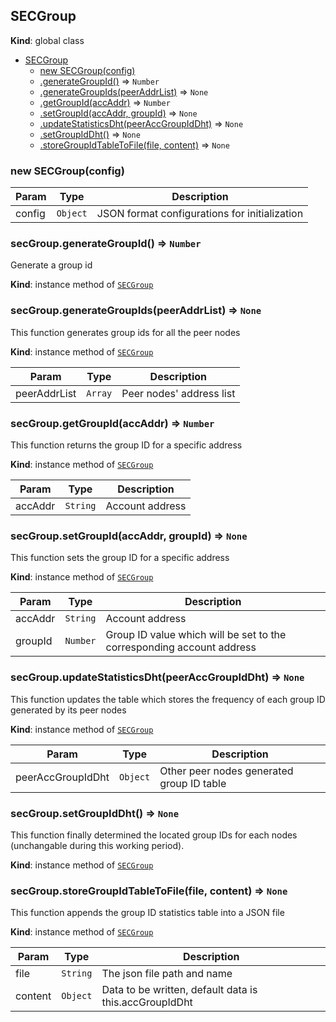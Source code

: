 <a name="SECGroup"></a>

## SECGroup
**Kind**: global class  

* [SECGroup](#SECGroup)
    * [new SECGroup(config)](#new_SECGroup_new)
    * [.generateGroupId()](#SECGroup+generateGroupId) => <code>Number</code>
    * [.generateGroupIds(peerAddrList)](#SECGroup+generateGroupIds) => <code>None</code>
    * [.getGroupId(accAddr)](#SECGroup+getGroupId) => <code>Number</code>
    * [.setGroupId(accAddr, groupId)](#SECGroup+setGroupId) => <code>None</code>
    * [.updateStatisticsDht(peerAccGroupIdDht)](#SECGroup+updateStatisticsDht) => <code>None</code>
    * [.setGroupIdDht()](#SECGroup+setGroupIdDht) => <code>None</code>
    * [.storeGroupIdTableToFile(file, content)](#SECGroup+storeGroupIdTableToFile) => <code>None</code>

<a name="new_SECGroup_new"></a>

### new SECGroup(config)

| Param | Type | Description |
| --- | --- | --- |
| config | <code>Object</code> | JSON format configurations for initialization |

<a name="SECGroup+generateGroupId"></a>

### secGroup.generateGroupId() => <code>Number</code>
Generate a group id

**Kind**: instance method of [<code>SECGroup</code>](#SECGroup)  
<a name="SECGroup+generateGroupIds"></a>

### secGroup.generateGroupIds(peerAddrList) => <code>None</code>
This function generates group ids for all the peer nodes

**Kind**: instance method of [<code>SECGroup</code>](#SECGroup)  

| Param | Type | Description |
| --- | --- | --- |
| peerAddrList | <code>Array</code> | Peer nodes' address list |

<a name="SECGroup+getGroupId"></a>

### secGroup.getGroupId(accAddr) => <code>Number</code>
This function returns the group ID for a specific address

**Kind**: instance method of [<code>SECGroup</code>](#SECGroup)  

| Param | Type | Description |
| --- | --- | --- |
| accAddr | <code>String</code> | Account address |

<a name="SECGroup+setGroupId"></a>

### secGroup.setGroupId(accAddr, groupId) => <code>None</code>
This function sets the group ID for a specific address

**Kind**: instance method of [<code>SECGroup</code>](#SECGroup)  

| Param | Type | Description |
| --- | --- | --- |
| accAddr | <code>String</code> | Account address |
| groupId | <code>Number</code> | Group ID value which will be set to the corresponding account address |

<a name="SECGroup+updateStatisticsDht"></a>

### secGroup.updateStatisticsDht(peerAccGroupIdDht) => <code>None</code>
This function updates the table which stores the frequency of each group ID generated by its peer nodes

**Kind**: instance method of [<code>SECGroup</code>](#SECGroup)  

| Param | Type | Description |
| --- | --- | --- |
| peerAccGroupIdDht | <code>Object</code> | Other peer nodes generated group ID table |

<a name="SECGroup+setGroupIdDht"></a>

### secGroup.setGroupIdDht() => <code>None</code>
This function finally determined the located group IDs for each nodes (unchangable during this working period).

**Kind**: instance method of [<code>SECGroup</code>](#SECGroup)  
<a name="SECGroup+storeGroupIdTableToFile"></a>

### secGroup.storeGroupIdTableToFile(file, content) => <code>None</code>
This function appends the group ID statistics table into a JSON file

**Kind**: instance method of [<code>SECGroup</code>](#SECGroup)  

| Param | Type | Description |
| --- | --- | --- |
| file | <code>String</code> | The json file path and name |
| content | <code>Object</code> | Data to be written, default data is this.accGroupIdDht |
